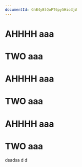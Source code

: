 ```yaml
---
documentId: GhB4yBlQoPT6py5Hio3jA
---
```

# AHHHH aaa

# TWO aaa

# AHHHH aaa

# TWO aaa

# AHHHH aaa

# TWO aaa

dsadsa
d
d
